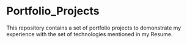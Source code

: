 # Portfolio_Projects
This repository contains a set of portfolio projects to demonstrate my experience with the set of technologies mentioned in my Resume.
